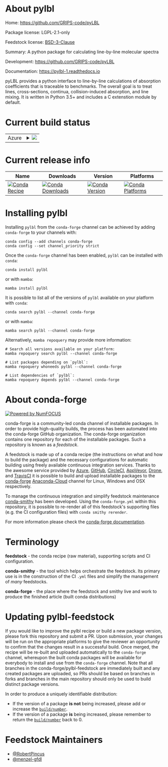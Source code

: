 About pylbl
===========

Home: https://github.com/GRIPS-code/pyLBL

Package license: LGPL-2.1-only

Feedstock license: [BSD-3-Clause](https://github.com/conda-forge/pylbl-feedstock/blob/main/LICENSE.txt)

Summary: A python package for calculating line-by-line molecular spectra

Development: https://github.com/GRIPS-code/pyLBL

Documentation: https://pylbl-1.readthedocs.io

pyLBL provides a python interface to line-by-line calculations of absorption
coefficients that is traceable to benchmarks. The overall goal is to treat lines,
cross-sections, continua, collision-induced absorption, and line mixing. It is
written in Python 3.5+ and includes a C extenstion module by default.


Current build status
====================


<table>
    
  <tr>
    <td>Azure</td>
    <td>
      <details>
        <summary>
          <a href="https://dev.azure.com/conda-forge/feedstock-builds/_build/latest?definitionId=18701&branchName=main">
            <img src="https://dev.azure.com/conda-forge/feedstock-builds/_apis/build/status/pylbl-feedstock?branchName=main">
          </a>
        </summary>
        <table>
          <thead><tr><th>Variant</th><th>Status</th></tr></thead>
          <tbody><tr>
              <td>linux_64_python3.10.____cpython</td>
              <td>
                <a href="https://dev.azure.com/conda-forge/feedstock-builds/_build/latest?definitionId=18701&branchName=main">
                  <img src="https://dev.azure.com/conda-forge/feedstock-builds/_apis/build/status/pylbl-feedstock?branchName=main&jobName=linux&configuration=linux%20linux_64_python3.10.____cpython" alt="variant">
                </a>
              </td>
            </tr><tr>
              <td>linux_64_python3.11.____cpython</td>
              <td>
                <a href="https://dev.azure.com/conda-forge/feedstock-builds/_build/latest?definitionId=18701&branchName=main">
                  <img src="https://dev.azure.com/conda-forge/feedstock-builds/_apis/build/status/pylbl-feedstock?branchName=main&jobName=linux&configuration=linux%20linux_64_python3.11.____cpython" alt="variant">
                </a>
              </td>
            </tr><tr>
              <td>linux_64_python3.8.____cpython</td>
              <td>
                <a href="https://dev.azure.com/conda-forge/feedstock-builds/_build/latest?definitionId=18701&branchName=main">
                  <img src="https://dev.azure.com/conda-forge/feedstock-builds/_apis/build/status/pylbl-feedstock?branchName=main&jobName=linux&configuration=linux%20linux_64_python3.8.____cpython" alt="variant">
                </a>
              </td>
            </tr><tr>
              <td>linux_64_python3.9.____cpython</td>
              <td>
                <a href="https://dev.azure.com/conda-forge/feedstock-builds/_build/latest?definitionId=18701&branchName=main">
                  <img src="https://dev.azure.com/conda-forge/feedstock-builds/_apis/build/status/pylbl-feedstock?branchName=main&jobName=linux&configuration=linux%20linux_64_python3.9.____cpython" alt="variant">
                </a>
              </td>
            </tr><tr>
              <td>osx_64_python3.10.____cpython</td>
              <td>
                <a href="https://dev.azure.com/conda-forge/feedstock-builds/_build/latest?definitionId=18701&branchName=main">
                  <img src="https://dev.azure.com/conda-forge/feedstock-builds/_apis/build/status/pylbl-feedstock?branchName=main&jobName=osx&configuration=osx%20osx_64_python3.10.____cpython" alt="variant">
                </a>
              </td>
            </tr><tr>
              <td>osx_64_python3.11.____cpython</td>
              <td>
                <a href="https://dev.azure.com/conda-forge/feedstock-builds/_build/latest?definitionId=18701&branchName=main">
                  <img src="https://dev.azure.com/conda-forge/feedstock-builds/_apis/build/status/pylbl-feedstock?branchName=main&jobName=osx&configuration=osx%20osx_64_python3.11.____cpython" alt="variant">
                </a>
              </td>
            </tr><tr>
              <td>osx_64_python3.8.____cpython</td>
              <td>
                <a href="https://dev.azure.com/conda-forge/feedstock-builds/_build/latest?definitionId=18701&branchName=main">
                  <img src="https://dev.azure.com/conda-forge/feedstock-builds/_apis/build/status/pylbl-feedstock?branchName=main&jobName=osx&configuration=osx%20osx_64_python3.8.____cpython" alt="variant">
                </a>
              </td>
            </tr><tr>
              <td>osx_64_python3.9.____cpython</td>
              <td>
                <a href="https://dev.azure.com/conda-forge/feedstock-builds/_build/latest?definitionId=18701&branchName=main">
                  <img src="https://dev.azure.com/conda-forge/feedstock-builds/_apis/build/status/pylbl-feedstock?branchName=main&jobName=osx&configuration=osx%20osx_64_python3.9.____cpython" alt="variant">
                </a>
              </td>
            </tr>
          </tbody>
        </table>
      </details>
    </td>
  </tr>
</table>

Current release info
====================

| Name | Downloads | Version | Platforms |
| --- | --- | --- | --- |
| [![Conda Recipe](https://img.shields.io/badge/recipe-pylbl-green.svg)](https://anaconda.org/conda-forge/pylbl) | [![Conda Downloads](https://img.shields.io/conda/dn/conda-forge/pylbl.svg)](https://anaconda.org/conda-forge/pylbl) | [![Conda Version](https://img.shields.io/conda/vn/conda-forge/pylbl.svg)](https://anaconda.org/conda-forge/pylbl) | [![Conda Platforms](https://img.shields.io/conda/pn/conda-forge/pylbl.svg)](https://anaconda.org/conda-forge/pylbl) |

Installing pylbl
================

Installing `pylbl` from the `conda-forge` channel can be achieved by adding `conda-forge` to your channels with:

```
conda config --add channels conda-forge
conda config --set channel_priority strict
```

Once the `conda-forge` channel has been enabled, `pylbl` can be installed with `conda`:

```
conda install pylbl
```

or with `mamba`:

```
mamba install pylbl
```

It is possible to list all of the versions of `pylbl` available on your platform with `conda`:

```
conda search pylbl --channel conda-forge
```

or with `mamba`:

```
mamba search pylbl --channel conda-forge
```

Alternatively, `mamba repoquery` may provide more information:

```
# Search all versions available on your platform:
mamba repoquery search pylbl --channel conda-forge

# List packages depending on `pylbl`:
mamba repoquery whoneeds pylbl --channel conda-forge

# List dependencies of `pylbl`:
mamba repoquery depends pylbl --channel conda-forge
```


About conda-forge
=================

[![Powered by
NumFOCUS](https://img.shields.io/badge/powered%20by-NumFOCUS-orange.svg?style=flat&colorA=E1523D&colorB=007D8A)](https://numfocus.org)

conda-forge is a community-led conda channel of installable packages.
In order to provide high-quality builds, the process has been automated into the
conda-forge GitHub organization. The conda-forge organization contains one repository
for each of the installable packages. Such a repository is known as a *feedstock*.

A feedstock is made up of a conda recipe (the instructions on what and how to build
the package) and the necessary configurations for automatic building using freely
available continuous integration services. Thanks to the awesome service provided by
[Azure](https://azure.microsoft.com/en-us/services/devops/), [GitHub](https://github.com/),
[CircleCI](https://circleci.com/), [AppVeyor](https://www.appveyor.com/),
[Drone](https://cloud.drone.io/welcome), and [TravisCI](https://travis-ci.com/)
it is possible to build and upload installable packages to the
[conda-forge](https://anaconda.org/conda-forge) [Anaconda-Cloud](https://anaconda.org/)
channel for Linux, Windows and OSX respectively.

To manage the continuous integration and simplify feedstock maintenance
[conda-smithy](https://github.com/conda-forge/conda-smithy) has been developed.
Using the ``conda-forge.yml`` within this repository, it is possible to re-render all of
this feedstock's supporting files (e.g. the CI configuration files) with ``conda smithy rerender``.

For more information please check the [conda-forge documentation](https://conda-forge.org/docs/).

Terminology
===========

**feedstock** - the conda recipe (raw material), supporting scripts and CI configuration.

**conda-smithy** - the tool which helps orchestrate the feedstock.
                   Its primary use is in the construction of the CI ``.yml`` files
                   and simplify the management of *many* feedstocks.

**conda-forge** - the place where the feedstock and smithy live and work to
                  produce the finished article (built conda distributions)


Updating pylbl-feedstock
========================

If you would like to improve the pylbl recipe or build a new
package version, please fork this repository and submit a PR. Upon submission,
your changes will be run on the appropriate platforms to give the reviewer an
opportunity to confirm that the changes result in a successful build. Once
merged, the recipe will be re-built and uploaded automatically to the
`conda-forge` channel, whereupon the built conda packages will be available for
everybody to install and use from the `conda-forge` channel.
Note that all branches in the conda-forge/pylbl-feedstock are
immediately built and any created packages are uploaded, so PRs should be based
on branches in forks and branches in the main repository should only be used to
build distinct package versions.

In order to produce a uniquely identifiable distribution:
 * If the version of a package **is not** being increased, please add or increase
   the [``build/number``](https://docs.conda.io/projects/conda-build/en/latest/resources/define-metadata.html#build-number-and-string).
 * If the version of a package **is** being increased, please remember to return
   the [``build/number``](https://docs.conda.io/projects/conda-build/en/latest/resources/define-metadata.html#build-number-and-string)
   back to 0.

Feedstock Maintainers
=====================

* [@RobertPincus](https://github.com/RobertPincus/)
* [@menzel-gfdl](https://github.com/menzel-gfdl/)

